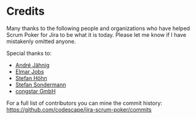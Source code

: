 Credits
=======

Many thanks to the following people and organizations who have helped Scrum Poker for Jira to be what it is today.
Please let me know if I have mistakenly omitted anyone. 

Special thanks to:

* [André Jähnig](https://github.com/amjmhs)
* [Elmar Jobs](https://github.com/Istaroth)
* [Stefan Höhn](https://github.com/stefan-hoehn)
* [Stefan Sondermann](https://github.com/gnomegemini)
* [congstar GmbH](http://www.congstar.de)

For a full list of contributors you can mine the commit history:
https://github.com/codescape/jira-scrum-poker/commits
